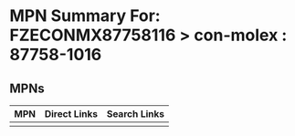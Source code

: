 



# MPN Summary For: FZECONMX87758116 > con-molex : 87758-1016

## MPNs
  

|MPN|Direct Links|Search Links|
| :--- | :--- | :--- |
||||
